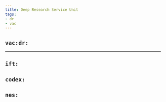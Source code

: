 ```yaml
---
title: Deep Research Service Unit
tags:
- dr
- vac
---
```


## `vac:dr:`
---

## `ift:`

## `codex:`

## `nes:`


